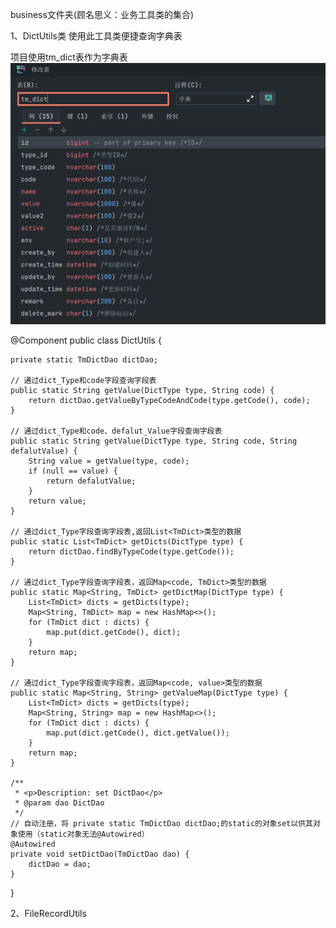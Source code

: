 business文件夹(顾名思义：业务工具类的集合)

1、DictUtils类
使用此工具类便捷查询字典表

项目使用tm_dict表作为字典表
![img.png](../img/img1/4.png)



@Component
public class DictUtils {

    private static TmDictDao dictDao;

    // 通过dict_Type和code字段查询字段表
    public static String getValue(DictType type, String code) {
        return dictDao.getValueByTypeCodeAndCode(type.getCode(), code);
    }

    // 通过dict_Type和code、defalut_Value字段查询字段表
    public static String getValue(DictType type, String code, String defalutValue) {
        String value = getValue(type, code);
        if (null == value) {
            return defalutValue;
        }
        return value;
    }

    // 通过dict_Type字段查询字段表,返回List<TmDict>类型的数据
    public static List<TmDict> getDicts(DictType type) {
        return dictDao.findByTypeCode(type.getCode());
    }

    // 通过dict_Type字段查询字段表，返回Map<code, TmDict>类型的数据
    public static Map<String, TmDict> getDictMap(DictType type) {
        List<TmDict> dicts = getDicts(type);
        Map<String, TmDict> map = new HashMap<>();
        for (TmDict dict : dicts) {
            map.put(dict.getCode(), dict);
        }
        return map;
    }

    // 通过dict_Type字段查询字段表，返回Map<code, value>类型的数据
    public static Map<String, String> getValueMap(DictType type) {
        List<TmDict> dicts = getDicts(type);
        Map<String, String> map = new HashMap<>();
        for (TmDict dict : dicts) {
            map.put(dict.getCode(), dict.getValue());
        }
        return map;
    }

    /**
     * <p>Description: set DictDao</p>
     * @param dao DictDao
     */
    // 自动注册，将 private static TmDictDao dictDao;的static的对象set以供其对象使用（static对象无法@Autowired）
    @Autowired
    private void setDictDao(TmDictDao dao) {
        dictDao = dao;
    }
}

2、FileRecordUtils

